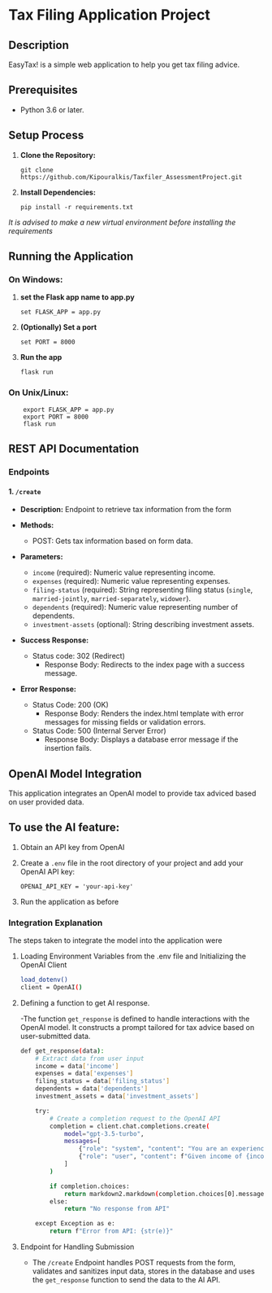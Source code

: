 # Tax Filing Application Project

## Description

EasyTax! is a simple web application to help you get tax filing advice.

## Prerequisites

- Python 3.6 or later.

## Setup Process

1.  **Clone the Repository:**

    ```shell
    git clone https://github.com/Kipouralkis/Taxfiler_AssessmentProject.git

    ```

2. **Install Dependencies:**

    ```shell
    pip install -r requirements.txt
    ```

_It is advised to make a new virtual environment before installing the requirements_


## Running the Application

### On Windows: 

1. **set the Flask app name to app.py**

    ```shell
    set FLASK_APP = app.py
    ```

2. **(Optionally) Set a port**

    ```shell
    set PORT = 8000
    ```

3. **Run the app**

    ```shell
    flask run
    ```

### On Unix/Linux:

```shell
    export FLASK_APP = app.py
    export PORT = 8000
    flask run
```

## REST API Documentation

### Endpoints

#### 1. `/create`

- **Description:** Endpoint to retrieve tax information from the form

- **Methods:**
    - POST: Gets tax information based on form data.

- **Parameters:**
  - `income` (required): Numeric value representing income.
  - `expenses` (required): Numeric value representing expenses.
  - `filing-status` (required): String representing filing status (`single`, `married-jointly`, `married-separately`, `widower`).
  - `dependents` (required): Numeric value representing number of dependents.
  - `investment-assets` (optional): String describing investment assets.

- **Success Response:**
    -  Status code: 302 (Redirect)
        - Response Body: Redirects to the index page with a success message.

- **Error Response:**
    - Status Code: 200 (OK)
        - Response Body: Renders the index.html template with error messages for missing fields or validation errors.
    - Status Code: 500 (Internal Server Error)
        - Response Body: Displays a database error message if the insertion fails.


## OpenAI Model Integration

This application integrates an OpenAI model to provide tax adviced based on user provided data. 

## To use the AI feature:

1. Obtain an API key from OpenAI

2. Create a `.env` file in the root directory of your project and add your OpenAI API key:

    ```shell
    OPENAI_API_KEY = 'your-api-key'
    ```
3. Run the application as before


### Integration Explanation

The steps taken to integrate the model into the application were

1. Loading Environment Variables from the .env file and Initializing the OpenAI Client

    ```bash
    load_dotenv()
    client = OpenAI()
    ```

2. Defining a function to get AI response.

    -The function `get_response` is defined to handle interactions with the OpenAI model. It constructs a prompt tailored for tax advice based on user-submitted data.

    ```bash
    def get_response(data):
        # Extract data from user input
        income = data['income']
        expenses = data['expenses']
        filing_status = data['filing_status']
        dependents = data['dependents']
        investment_assets = data['investment_assets']

        try:
            # Create a completion request to the OpenAI API
            completion = client.chat.completions.create(
                model="gpt-3.5-turbo",
                messages=[
                    {"role": "system", "content": "You are an experienced accountant. Your name is Jeff. Your mission is to help people file their taxes as easily as possible. Don't forget to introduce yourself by saying you're Jeff the accountant."},
                    {"role": "user", "content": f"Given income of {income}, expenses of {expenses}, filing status of {filing_status}, {dependents} dependents, and investment assets of {investment_assets}, provide tax advice. Don't forget to include some general hot tips. If investment assets are not provided, consider that there might not be any investments"}
                ]
            )

            if completion.choices:
                return markdown2.markdown(completion.choices[0].message.content)
            else:
                return "No response from API"

        except Exception as e:
            return f"Error from API: {str(e)}"

    ```

3. Endpoint for Handling Submission

    - The `/create` Endpoint handles POST requests from the form, validates and sanitizes input data, stores in the database and uses the `get_response` function to send the data to the AI API.




